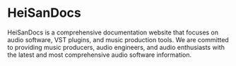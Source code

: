 # HeiSanDocs
HeiSanDocs is a comprehensive documentation website that focuses on audio software, VST plugins, and music production tools. We are committed to providing music producers, audio engineers, and audio enthusiasts with the latest and most comprehensive audio software information.
